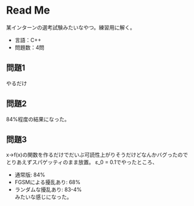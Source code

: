 # Read Me
某インターンの選考試験みたいなやつ。練習用に解く。

- 言語：C++
- 問題数：4問

## 問題1
やるだけ

## 問題2
84%程度の結果になった。

## 問題3
x→f(x)の関数を作るだけでだいぶ可読性上がりそうだけどなんかバグったのでとりあえずスパゲッティのまま放置。
ε_0 = 0.1でやったところ、
- 通常版: 84%
- FGSMによる擾乱あり: 68%
- ランダムな擾乱あり: 83-4%  
みたいな感じになった。
